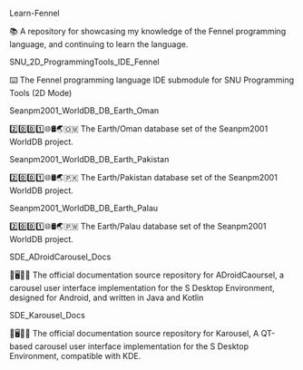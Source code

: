 
Learn-Fennel

📚️ A repository for showcasing my knowledge of the Fennel programming language, and continuing to learn the language. 

SNU_2D_ProgrammingTools_IDE_Fennel

⌨️ The Fennel programming language IDE submodule for SNU Programming Tools (2D Mode)

Seanpm2001_WorldDB_DB_Earth_Oman

2️⃣️0️⃣️0️⃣️1️⃣️🌐️🛢️🌏️🇴🇲️ The Earth/Oman database set of the Seanpm2001 WorldDB project.

Seanpm2001_WorldDB_DB_Earth_Pakistan

2️⃣️0️⃣️0️⃣️1️⃣️🌐️🛢️🌏️🇵🇰️ The Earth/Pakistan database set of the Seanpm2001 WorldDB project.

Seanpm2001_WorldDB_DB_Earth_Palau

2️⃣️0️⃣️0️⃣️1️⃣️🌐️🛢️🌏️🇵🇼️ The Earth/Palau database set of the Seanpm2001 WorldDB project.

SDE_ADroidCarousel_Docs

🎠️🖥️🎠️📖️ The official documentation source repository for ADroidCaoursel, a carousel user interface implementation for the S Desktop Environment, designed for Android, and written in Java and Kotlin 

SDE_Karousel_Docs

🎠️🖥️🎠️📖️ The official documentation source repository for Karousel, A QT-based carousel user interface implementation for the S Desktop Environment, compatible with KDE. 


